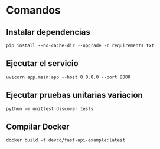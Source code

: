 # Comandos
## Instalar dependencias
`pip install --no-cache-dir --upgrade -r requirements.txt`
## Ejecutar el servicio
`uvicorn app.main:app --host 0.0.0.0 --port 8000`
## Ejecutar pruebas unitarias variacion
`python -m unittest discover tests` 
## Compilar Docker
`docker build -t devco/fast-api-example:latest .`